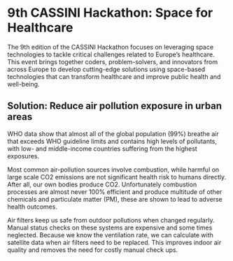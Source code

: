 # 9th CASSINI Hackathon: Space for Healthcare

The 9th edition of the CASSINI Hackathon focuses on leveraging space technologies to tackle critical challenges related to Europe’s healthcare. This event brings together coders, problem-solvers, and innovators from across Europe to develop cutting-edge solutions using space-based technologies that can transform healthcare and improve public health and well-being.

## Solution: Reduce air pollution exposure in urban areas
WHO data show that almost all of the global population (99%) breathe air that exceeds WHO guideline limits and contains high levels of pollutants, with low- and middle-income countries suffering from the highest exposures.

Most common air-pollution sources involve combustion, while harmful on large scale CO2 emissions are not significant health risk to humans directly. After all, our own bodies produce CO2. Unfortunately combustion processes are almost never 100% efficient and produce multitude of other chemicals and particulate matter (PM), these are shown to lead to adverse health outcomes.

Air filters keep us safe from outdoor pollutions when changed regularly. Manual status checks on these systems are expensive and some times neglected. Because we know the ventilation rate, we can calculate with satellite data when air filters need to be replaced. This improves indoor air quality and removes the need for costly manual check ups. 